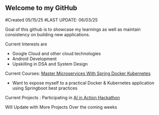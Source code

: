 ## Welcome to my GitHub

#Created 05/15/25
#LAST UPDATE: 06/03/25

Goal of this github is to showcase my learnings as well as maintain consistency on building new applications.

Current Interests are
- Google Cloud and other cloud technologies
- Android Development
- Upskilling in DSA and System Design

Current Courses:
[Master Microservices With Spring Docker Kubernetes](https://www.udemy.com/course/master-microservices-with-spring-docker-kubernetes/)
- Want to expose myself to a practical Docker & Kubernetes application using Springboot best practices

Current Projects :
Participating in [AI in Action Hackathon](https://ai-in-action.devpost.com/?ref_feature=challenge&ref_medium=your-open-hackathons&ref_content=Submissions+open&_gl=1*22ntuv*_gcl_au*NTA1MTA2ODMxLjE3NDQ1MjMxODY.*_ga*MTY0ODA5NzAwNS4xNzM2NzQyNjMx*_ga_0YHJK3Y10M*czE3NDg5ODU0ODgkbzI4JGcwJHQxNzQ4OTg1NDg4JGo2MCRsMCRoMA..)

Will Update with More Projects Over the coming weeks
<!--
**okimin/okimin** is a ✨ _special_ ✨ repository because its `README.md` (this file) appears on your GitHub profile.

Here are some ideas to get you started:

- 🔭 I’m currently working on ...
- 🌱 I’m currently learning ...
- 👯 I’m looking to collaborate on ...
- 🤔 I’m looking for help with ...
- 💬 Ask me about ...
- 📫 How to reach me: ...
- 😄 Pronouns: ...
- ⚡ Fun fact: ...
-->
